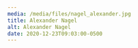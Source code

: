 ```yaml
---
media: /media/files/nagel_alexander.jpg
title: Alexander Nagel
alt: Alexander Nagel
date: 2020-12-23T09:03:00-0500
---
```

